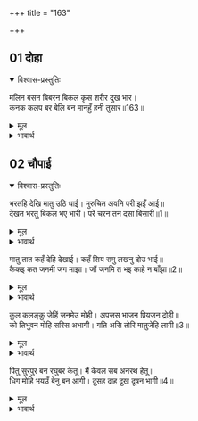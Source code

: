 +++
title = "163"

+++


## 01 दोहा
<details open><summary>विश्वास-प्रस्तुतिः</summary>

मलिन बसन बिबरन बिकल कृस शरीर दुख भार।  
कनक कलप बर बेलि बन मानहुँ हनी तुसार॥163॥  
</details>
<details><summary>मूल</summary>

मलिन बसन बिबरन बिकल कृस शरीर दुख भार।  
कनक कलप बर बेलि बन मानहुँ हनी तुसार॥163॥  
</details>

<details><summary>भावार्थ</summary>

कौसल्याजी मैले वस्त्र पहने हैं, चेहरे का रङ्ग बदला हुआ है, व्याकुल हो रही हैं, दुःख के बोझ से शरीर सूख गया है। ऐसी दिख रही हैं मानो सोने की सुन्दर कल्पलता को वन में पाला मार गया हो॥163॥  
</details>





## 02 चौपाई
<details open><summary>विश्वास-प्रस्तुतिः</summary>

भरतहि देखि मातु उठि धाई। मुरुचित अवनि परी झइँ आई॥  
देखत भरतु बिकल भए भारी। परे चरन तन दसा बिसारी॥1॥  
</details>
<details><summary>मूल</summary>

भरतहि देखि मातु उठि धाई। मुरुचित अवनि परी झइँ आई॥  
देखत भरतु बिकल भए भारी। परे चरन तन दसा बिसारी॥1॥  
</details>

<details><summary>भावार्थ</summary>

भरत को देखते ही माता कौसल्याजी उठ दौडीं। पर चक्कर आ जाने से मूर्च्छित होकर पृथ्वी पर गिर पडीं। यह देखते ही भरतजी बडे व्याकुल हो गए और शरीर की सुध भुलाकर चरणों में गिर पडे॥1॥  
</details>

मातु तात कहँ देहि देखाई। कहँ सिय रामु लखनु दोउ भाई॥  
कैकइ कत जनमी जग माझा। जौं जनमि त भइ काहे न बाँझा॥2॥  

<details><summary>मूल</summary>

मातु तात कहँ देहि देखाई। कहँ सिय रामु लखनु दोउ भाई॥  
कैकइ कत जनमी जग माझा। जौं जनमि त भइ काहे न बाँझा॥2॥  
</details>

<details><summary>भावार्थ</summary>

(फिर बोले-) माता! पिताजी कहाँ हैं? उन्हें दिखा दें। सीताजी तथा मेरे दोनों भाई श्री राम-लक्ष्मण कहाँ हैं? (उन्हें दिखा दें।) कैकेयी जगत में क्यों जनमी! और यदि जनमी ही तो फिर बाँझ क्यों न हुई?-॥2॥  
</details>

कुल कलङ्कु जेहिं जनमेउ मोही। अपजस भाजन प्रियजन द्रोही॥  
को तिभुवन मोहि सरिस अभागी। गति असि तोरि मातुजेहि लागी॥3॥  

<details><summary>मूल</summary>

कुल कलङ्कु जेहिं जनमेउ मोही। अपजस भाजन प्रियजन द्रोही॥  
को तिभुवन मोहि सरिस अभागी। गति असि तोरि मातुजेहि लागी॥3॥  
</details>

<details><summary>भावार्थ</summary>

जिसने कुल के कलङ्क, अपयश के भाँडे और प्रियजनों के द्रोही मुझ जैसे पुत्र को उत्पन्न किया। तीनों लोकों में मेरे समान अभागा कौन है? जिसके कारण हे माता! तेरी यह दशा हुई!॥3॥  
</details>

पितु सुरपुर बन रघुबर केतू। मैं केवल सब अनरथ हेतू॥  
धिग मोहि भयउँ बेनु बन आगी। दुसह दाह दुख दूषन भागी॥4॥  

<details><summary>मूल</summary>

पितु सुरपुर बन रघुबर केतू। मैं केवल सब अनरथ हेतू॥  
धिग मोहि भयउँ बेनु बन आगी। दुसह दाह दुख दूषन भागी॥4॥  
</details>

<details><summary>भावार्थ</summary>

पिताजी स्वर्ग में हैं और श्री रामजी वन में हैं। केतु के समान केवल मैं ही इन सब अनर्थों का कारण हूँ। मुझे धिक्कार है! मैं बाँस के वन में आग उत्पन्न हुआ और कठिन दाह, दुःख और दोषों का भागी बना॥4॥  
</details>


